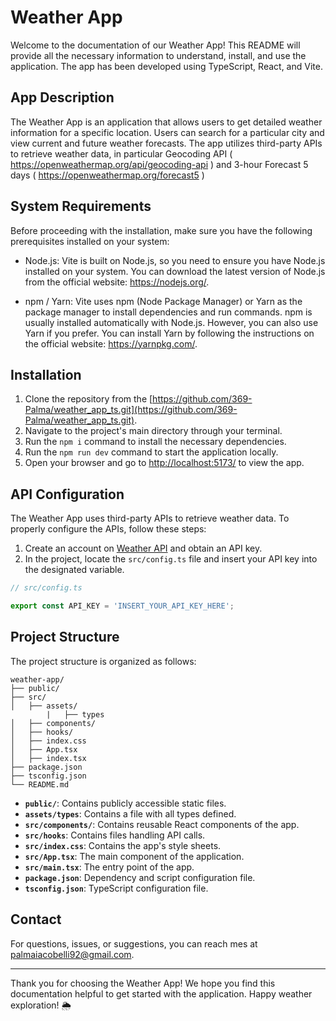 

# Weather App

Welcome to the documentation of our Weather App! This README will provide all the necessary information to understand, install, and use the application. The app has been developed using TypeScript, React, and Vite.

## App Description

The Weather App is an application that allows users to get detailed weather information for a specific location. Users can search for a particular city and view current and future weather forecasts. The app utilizes third-party APIs to retrieve weather data, in particular Geocoding API ( https://openweathermap.org/api/geocoding-api ) and 3-hour Forecast 5 days ( https://openweathermap.org/forecast5 )

## System Requirements

Before proceeding with the installation, make sure you have the following prerequisites installed on your system:

* Node.js: Vite is built on Node.js, so you need to ensure you have Node.js installed on your system. You can download the latest version of Node.js from the official website: https://nodejs.org/.

* npm / Yarn: Vite uses npm (Node Package Manager) or Yarn as the package manager to install dependencies and run commands. npm is usually installed automatically with Node.js. However, you can also use Yarn if you prefer. You can install Yarn by following the instructions on the official website: https://yarnpkg.com/.

## Installation

1. Clone the repository from the [https://github.com/369-Palma/weather_app_ts.git](https://github.com/369-Palma/weather_app_ts.git).
2. Navigate to the project's main directory through your terminal.
3. Run the `npm i` command to install the necessary dependencies.
4. Run the `npm run dev` command to start the application locally.
5. Open your browser and go to [http://localhost:5173/](http://localhost:5173/) to view the app.

## API Configuration

The Weather App uses third-party APIs to retrieve weather data. To properly configure the APIs, follow these steps:

1. Create an account on [Weather API](https://home.openweathermap.org/users/sign_up) and obtain an API key.
2. In the project, locate the `src/config.ts` file and insert your API key into the designated variable.

```typescript
// src/config.ts

export const API_KEY = 'INSERT_YOUR_API_KEY_HERE';
```

## Project Structure

The project structure is organized as follows:

```
weather-app/
├── public/
├── src/
│   ├── assets/
        |   ├── types
│   ├── components/
│   ├── hooks/
│   ├── index.css
│   ├── App.tsx
│   ├── index.tsx
├── package.json
├── tsconfig.json
└── README.md
```

- **`public/`**: Contains publicly accessible static files.
- **`assets/types`**: Contains a file with all types defined.
- **`src/components/`**: Contains reusable React components of the app.
- **`src/hooks`**: Contains files handling API calls.
- **`src/index.css`**: Contains the app's style sheets.
- **`src/App.tsx`**: The main component of the application.
- **`src/main.tsx`**: The entry point of the app.
- **`package.json`**: Dependency and script configuration file.
- **`tsconfig.json`**: TypeScript configuration file.

## Contact

For questions, issues, or suggestions, you can reach mes at [palmaiacobelli92@gmail.com](mailto:palmaiacobelli92@mail.com).

---

Thank you for choosing the Weather App! We hope you find this documentation helpful to get started with the application. Happy weather exploration! 🌦️
